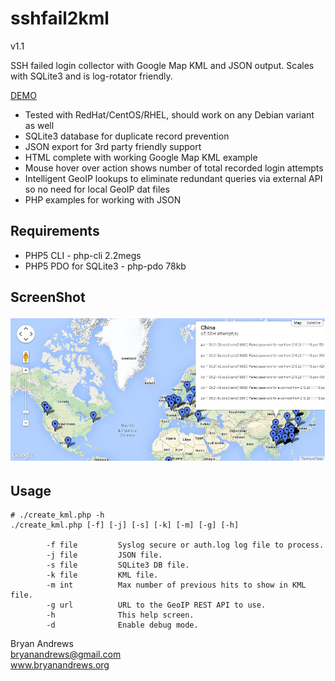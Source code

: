 sshfail2kml
===========

v1.1

SSH failed login collector with Google Map KML and JSON output. Scales with SQLite3 and is log-rotator friendly.

<a href="http://www.bryanandrews.org/failedlogins/">DEMO</a>

* Tested with RedHat/CentOS/RHEL, should work on any Debian variant as well
* SQLite3 database for duplicate record prevention
* JSON export for 3rd party friendly support
* HTML complete with working Google Map KML example
* Mouse hover over action shows number of total recorded login attempts
* Intelligent GeoIP lookups to eliminate redundant queries via external API so no need for local GeoIP dat files
* PHP examples for working with JSON

Requirements
------------

* PHP5 CLI  - php-cli 2.2megs
* PHP5 PDO for SQLite3 - php-pdo 78kb

ScreenShot
----------
![screensho image](sshfail2kml-map.png "An example Map from live data.")

Usage
-----
~~~
# ./create_kml.php -h
./create_kml.php [-f] [-j] [-s] [-k] [-m] [-g] [-h]

        -f file         Syslog secure or auth.log log file to process.
        -j file         JSON file.
        -s file         SQLite3 DB file.
        -k file         KML file.
        -m int          Max number of previous hits to show in KML file.
        -g url          URL to the GeoIP REST API to use.
        -h              This help screen.
        -d              Enable debug mode.
~~~

Bryan Andrews<br>
bryanandrews@gmail.com<br>
www.bryanandrews.org<br>

